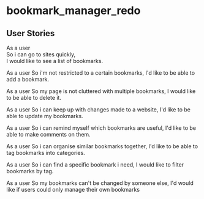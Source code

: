 # bookmark_manager_redo

## User Stories 

As a user\
So i can go to sites quickly,\
I would like to see a list of bookmarks. 

As a user 
So i'm not restricted to a certain bookmarks, 
I'd like to be able to add a bookmark. 

As a user 
So my page is not cluttered with multiple bookmarks,
I would like to be able to delete it. 

As a user 
So i can keep up with changes made to a website, 
I'd like to be able to update my bookmarks. 

As a user
So i can remind myself which bookmarks are useful, 
I'd like to be able to make comments on them. 

As a user
So i can organise similar bookmarks together,
I'd like to be able to tag bookmarks into categories. 

As a user
So i can find a specific bookmark i need, 
I would like to filter bookmarks by tag. 

As a user
So my bookmarks can't be changed by someone else, 
I'd would like if users could only manage their own bookmarks
